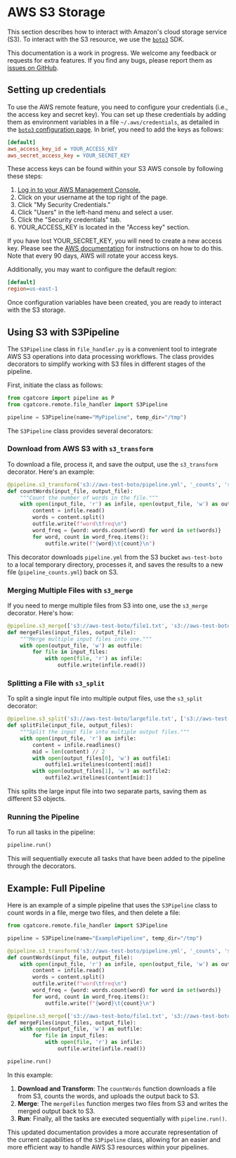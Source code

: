 # AWS S3 Storage

This section describes how to interact with Amazon's cloud storage service (S3). To interact with the S3 resource, we use the [`boto3`](https://boto3.readthedocs.io) SDK.

This documentation is a work in progress. We welcome any feedback or requests for extra features. If you find any bugs, please report them as [issues on GitHub](https://github.com/cgat-developers/cgat-core/issues).

## Setting up credentials

To use the AWS remote feature, you need to configure your credentials (i.e., the access key and secret key). You can set up these credentials by adding them as environment variables in a file `~/.aws/credentials`, as detailed in the [`boto3`](https://boto3.amazonaws.com/v1/documentation/api/latest/guide/quickstart.html#configuration)[ configuration page](https://boto3.amazonaws.com/v1/documentation/api/latest/guide/quickstart.html#configuration). In brief, you need to add the keys as follows:

```ini
[default]
aws_access_key_id = YOUR_ACCESS_KEY
aws_secret_access_key = YOUR_SECRET_KEY
```

These access keys can be found within your S3 AWS console by following these steps:

1. [Log in to your AWS Management Console.](http://aws.amazon.com/)
2. Click on your username at the top right of the page.
3. Click "My Security Credentials."
4. Click "Users" in the left-hand menu and select a user.
5. Click the "Security credentials" tab.
6. YOUR\_ACCESS\_KEY is located in the "Access key" section.

If you have lost YOUR\_SECRET\_KEY, you will need to create a new access key. Please see the [AWS documentation](https://aws.amazon.com/blogs/security/wheres-my-secret-access-key/) for instructions on how to do this. Note that every 90 days, AWS will rotate your access keys.

Additionally, you may want to configure the default region:

```ini
[default]
region=us-east-1
```

Once configuration variables have been created, you are ready to interact with the S3 storage.

## Using S3 with S3Pipeline

The `S3Pipeline` class in `file_handler.py` is a convenient tool to integrate AWS S3 operations into data processing workflows. The class provides decorators to simplify working with S3 files in different stages of the pipeline.

First, initiate the class as follows:

```python
from cgatcore import pipeline as P
from cgatcore.remote.file_handler import S3Pipeline

pipeline = S3Pipeline(name="MyPipeline", temp_dir="/tmp")
```

The `S3Pipeline` class provides several decorators:

### Download from AWS S3 with `s3_transform`

To download a file, process it, and save the output, use the `s3_transform` decorator. Here's an example:

```python
@pipeline.s3_transform('s3://aws-test-boto/pipeline.yml', '_counts', 's3://aws-test-boto/pipeline_counts.yml')
def countWords(input_file, output_file):
    """Count the number of words in the file."""
    with open(input_file, 'r') as infile, open(output_file, 'w') as outfile:
        content = infile.read()
        words = content.split()
        outfile.write(f"word\tfreq\n")
        word_freq = {word: words.count(word) for word in set(words)}
        for word, count in word_freq.items():
            outfile.write(f"{word}\t{count}\n")
```

This decorator downloads `pipeline.yml` from the S3 bucket `aws-test-boto` to a local temporary directory, processes it, and saves the results to a new file (`pipeline_counts.yml`) back on S3.

### Merging Multiple Files with `s3_merge`

If you need to merge multiple files from S3 into one, use the `s3_merge` decorator. Here's how:

```python
@pipeline.s3_merge(['s3://aws-test-boto/file1.txt', 's3://aws-test-boto/file2.txt'], 's3://aws-test-boto/merged_file.txt')
def mergeFiles(input_files, output_file):
    """Merge multiple input files into one."""
    with open(output_file, 'w') as outfile:
        for file in input_files:
            with open(file, 'r') as infile:
                outfile.write(infile.read())
```

### Splitting a File with `s3_split`

To split a single input file into multiple output files, use the `s3_split` decorator:

```python
@pipeline.s3_split('s3://aws-test-boto/largefile.txt', ['s3://aws-test-boto/part1.txt', 's3://aws-test-boto/part2.txt'])
def splitFile(input_file, output_files):
    """Split the input file into multiple output files."""
    with open(input_file, 'r') as infile:
        content = infile.readlines()
        mid = len(content) // 2
        with open(output_files[0], 'w') as outfile1:
            outfile1.writelines(content[:mid])
        with open(output_files[1], 'w') as outfile2:
            outfile2.writelines(content[mid:])
```

This splits the large input file into two separate parts, saving them as different S3 objects.

### Running the Pipeline

To run all tasks in the pipeline:

```python
pipeline.run()
```

This will sequentially execute all tasks that have been added to the pipeline through the decorators.

## Example: Full Pipeline

Here is an example of a simple pipeline that uses the `S3Pipeline` class to count words in a file, merge two files, and then delete a file:

```python
from cgatcore.remote.file_handler import S3Pipeline

pipeline = S3Pipeline(name="ExamplePipeline", temp_dir="/tmp")

@pipeline.s3_transform('s3://aws-test-boto/pipeline.yml', '_counts', 's3://aws-test-boto/pipeline_counts.yml')
def countWords(input_file, output_file):
    with open(input_file, 'r') as infile, open(output_file, 'w') as outfile:
        content = infile.read()
        words = content.split()
        outfile.write(f"word\tfreq\n")
        word_freq = {word: words.count(word) for word in set(words)}
        for word, count in word_freq.items():
            outfile.write(f"{word}\t{count}\n")

@pipeline.s3_merge(['s3://aws-test-boto/file1.txt', 's3://aws-test-boto/file2.txt'], 's3://aws-test-boto/merged_file.txt')
def mergeFiles(input_files, output_file):
    with open(output_file, 'w') as outfile:
        for file in input_files:
            with open(file, 'r') as infile:
                outfile.write(infile.read())

pipeline.run()
```

In this example:

1. **Download and Transform**: The `countWords` function downloads a file from S3, counts the words, and uploads the output back to S3.
2. **Merge**: The `mergeFiles` function merges two files from S3 and writes the merged output back to S3.
3. **Run**: Finally, all the tasks are executed sequentially with `pipeline.run()`.

This updated documentation provides a more accurate representation of the current capabilities of the `S3Pipeline` class, allowing for an easier and more efficient way to handle AWS S3 resources within your pipelines.

